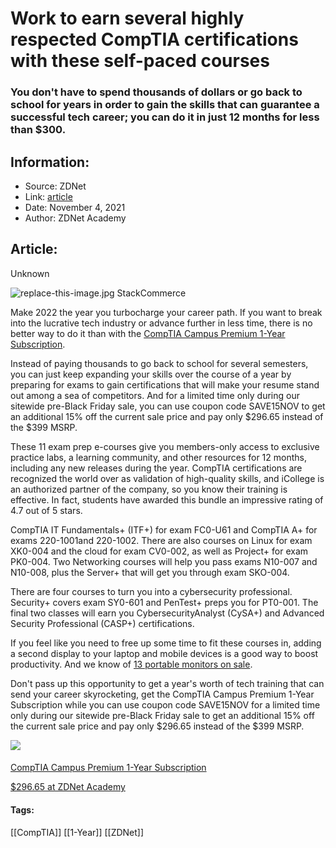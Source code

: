 # Work to earn several highly respected CompTIA certifications with these self-paced courses
### You don't have to spend thousands of dollars or go back to school for years in order to gain the skills that can guarantee a successful tech career; you can do it in just 12 months for less than $300.

## Information:
+ Source: ZDNet
+ Link: [article](https://www.zdnet.com/article/work-to-earn-several-highly-respected-comptia-certifications-with-these-self-paced-courses/)
+ Date: November 4, 2021
+ Author: ZDNet Academy


## Article:
Unknown

![replace-this-image.jpg](https://www.zdnet.com/a/img/resize/f31e502c32a291897c79c2d6de10f49eaf3699fe/2021/11/02/d19a2319-dc33-4e52-ba6d-941292cf6fb6/sale-306440-article-image.jpg?fit=bounds&auto=webp)
 StackCommerce
 
Make 2022 the year you turbocharge your career path. If you want to break into the lucrative tech industry or advance further in less time, there is no better way to do it than with the [CompTIA Campus Premium 1-Year Subscription](https://academy.zdnet.com/sales/comptia-campus-premium-1-year-subscription?utm_source=zdnet.com&utm_medium=referral&utm_campaign=comptia-campus-premium-1-year-subscription&utm_term=scsf-517484&utm_content=a0x1P000004UWvKQAW&scsonar=1).

Instead of paying thousands to go back to school for several semesters, you can just keep expanding your skills over the course of a year by preparing for exams to gain certifications that will make your resume stand out among a sea of competitors. And for a limited time only during our sitewide pre-Black Friday sale, you can use coupon code SAVE15NOV to get an additional 15% off the current sale price and pay only $296.65 instead of the $399 MSRP.

These 11 exam prep e-courses give you members-only access to exclusive practice labs, a learning community, and other resources for 12 months, including any new releases during the year. CompTIA certifications are recognized the world over as validation of high-quality skills, and iCollege is an authorized partner of the company, so you know their training is effective. In fact, students have awarded this bundle an impressive rating of 4.7 out of 5 stars.

CompTIA IT Fundamentals+ (ITF+) for exam FC0-U61 and CompTIA A+ for exams 220-1001and 220-1002. There are also courses on Linux for exam XK0-004 and the cloud for exam CV0-002, as well as Project+ for exam PK0-004. Two Networking courses will help you pass exams N10-007 and N10-008, plus the Server+ that will get you through exam SKO-004.

There are four courses to turn you into a cybersecurity professional. Security+ covers exam SY0-601 and PenTest+ preps you for PT0-001. The final two classes will earn you CybersecurityAnalyst (CySA+) and Advanced Security Professional (CASP+) certifications.

If you feel like you need to free up some time to fit these courses in, adding a second display to your laptop and mobile devices is a good way to boost productivity. And we know of [13 portable monitors on sale](https://www.zdnet.com/article/the-only-thing-better-than-a-second-monitor-is-one-thats-portable-and-these-13-are-on-sale/).

Don't pass up this opportunity to get a year's worth of tech training that can send your career skyrocketing, get the CompTIA Campus Premium 1-Year Subscription while you can use coupon code SAVE15NOV for a limited time only during our sitewide pre-Black Friday sale to get an additional 15% off the current sale price and pay only $296.65 instead of the $399 MSRP.


[![](https://www.zdnet.com/a/img/resize/4a8e2db2ca1b66176c26aca106030b26c4b69f3c/2021/11/02/6681c844-820b-47b4-9710-bba0e6485af7/sale-306440-article-image.jpg?width=196&height=115&fit=crop&auto=webp)](https://academy.zdnet.com/sales/comptia-campus-premium-1-year-subscription?utm_source=zdnet.com&utm_medium=referral&utm_campaign=comptia-campus-premium-1-year-subscription&utm_term=scsf-517484&utm_content=a0x1P000004UWvKQAW&scsonar=1)
#### 
[CompTIA Campus Premium 1-Year Subscription](https://academy.zdnet.com/sales/comptia-campus-premium-1-year-subscription?utm_source=zdnet.com&utm_medium=referral&utm_campaign=comptia-campus-premium-1-year-subscription&utm_term=scsf-517484&utm_content=a0x1P000004UWvKQAW&scsonar=1)



[$296.65 at ZDNet Academy](https://academy.zdnet.com/sales/comptia-campus-premium-1-year-subscription?utm_source=zdnet.com&utm_medium=referral&utm_campaign=comptia-campus-premium-1-year-subscription&utm_term=scsf-517484&utm_content=a0x1P000004UWvKQAW&scsonar=1) 






#### Tags:
[[CompTIA]] [[1-Year]] [[ZDNet]]
